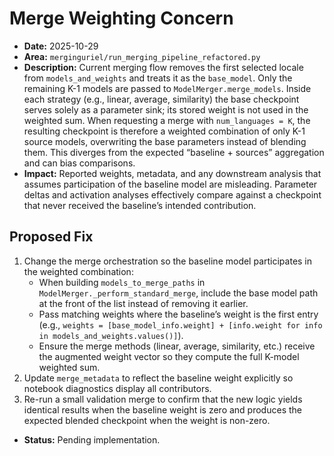 # Merge Weighting Concern

- **Date:** 2025-10-29
- **Area:** `merginguriel/run_merging_pipeline_refactored.py`
- **Description:** Current merging flow removes the first selected locale from `models_and_weights` and treats it as the `base_model`. Only the remaining K-1 models are passed to `ModelMerger.merge_models`. Inside each strategy (e.g., linear, average, similarity) the base checkpoint serves solely as a parameter sink; its stored weight is not used in the weighted sum. When requesting a merge with `num_languages = K`, the resulting checkpoint is therefore a weighted combination of only K-1 source models, overwriting the base parameters instead of blending them. This diverges from the expected “baseline + sources” aggregation and can bias comparisons.
- **Impact:** Reported weights, metadata, and any downstream analysis that assumes participation of the baseline model are misleading. Parameter deltas and activation analyses effectively compare against a checkpoint that never received the baseline’s intended contribution.

## Proposed Fix

1. Change the merge orchestration so the baseline model participates in the weighted combination:
   - When building `models_to_merge_paths` in `ModelMerger._perform_standard_merge`, include the base model path at the front of the list instead of removing it earlier.
   - Pass matching weights where the baseline’s weight is the first entry (e.g., `weights = [base_model_info.weight] + [info.weight for info in models_and_weights.values()]`).
   - Ensure the merge methods (linear, average, similarity, etc.) receive the augmented weight vector so they compute the full K-model weighted sum.
2. Update `merge_metadata` to reflect the baseline weight explicitly so notebook diagnostics display all contributors.
3. Re-run a small validation merge to confirm that the new logic yields identical results when the baseline weight is zero and produces the expected blended checkpoint when the weight is non-zero.

- **Status:** Pending implementation.
